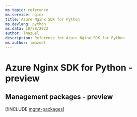 ```yaml
---
ms.topic: reference
ms.service: nginx
title: Azure Nginx SDK for Python
ms.devlang: python
ms.data: 10/28/2022
author: lmazuel
description: Reference for Azure Nginx SDK for Python
ms.author: lmazuel
---
```

# Azure Nginx SDK for Python - preview

## Management packages - preview
[!INCLUDE [mgmt-packages](nginx-mgmt-index.md)]
